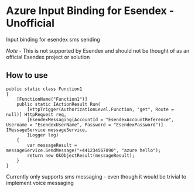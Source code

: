 # Azure Input Binding for Esendex - Unofficial
Input binding for esendex sms sending

*Note* - This is not supported by Esendex and should not be thought of as an official Esendex project or solution

## How to use
```
public static class Function1
{
    [FunctionName("Function1")]
    public static IActionResult Run(
        [HttpTrigger(AuthorizationLevel.Function, "get", Route = null)] HttpRequest req,
        [EsendexMessaging(AccountId = "EsendexAccountReference", Username = "EsendexUserName", Password = "EsendexPassword")] IMessageService messageService,
        ILogger log)
    {
        var messageResult = messageService.SendMessage("+441234567890", "azure hello");
        return new OkObjectResult(messageResult);
    }
}
```


Currently only supports sms messaging - even though it would be trivial to implement voice messaging